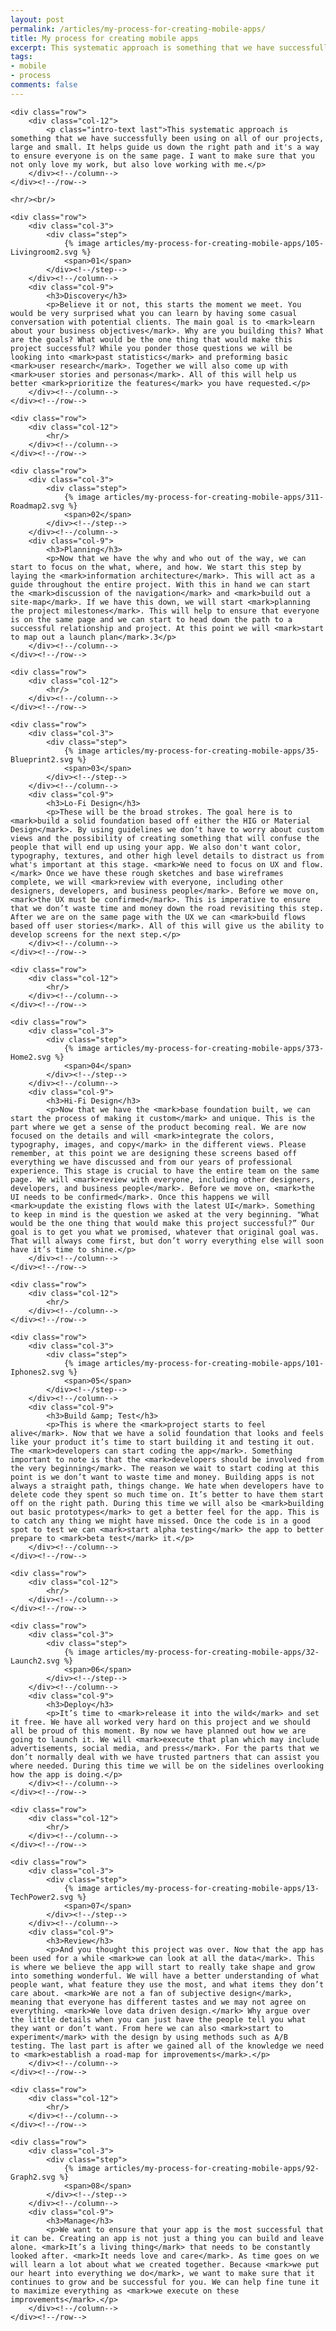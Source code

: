 ```yaml
---
layout: post
permalink: /articles/my-process-for-creating-mobile-apps/
title: My process for creating mobile apps
excerpt: This systematic approach is something that we have successfully been using on all of our projects, large and small. It helps guide us down the right path and it's a way to ensure everyone is on the same page.
tags:
- mobile
- process
comments: false
---
```


<section id="process">

	<div class="row">
		<div class="col-12">
			<p class="intro-text last">This systematic approach is something that we have successfully been using on all of our projects, large and small. It helps guide us down the right path and it's a way to ensure everyone is on the same page. I want to make sure that you not only love my work, but also love working with me.</p>
		</div><!--/column-->
	</div><!--/row-->

	<hr/><br/>

	<div class="row">
		<div class="col-3">
			<div class="step">
				{% image articles/my-process-for-creating-mobile-apps/105-Livingroom2.svg %}
				<span>01</span>
			</div><!--/step-->
		</div><!--/column-->
		<div class="col-9">
			<h3>Discovery</h3>
			<p>Believe it or not, this starts the moment we meet. You would be very surprised what you can learn by having some casual conversation with potential clients. The main goal is to <mark>learn about your business objectives</mark>. Why are you building this? What are the goals? What would be the one thing that would make this project successful? While you ponder those questions we will be looking into <mark>past statistics</mark> and preforming basic <mark>user research</mark>. Together we will also come up with <mark>user stories and personas</mark>. All of this will help us better <mark>prioritize the features</mark> you have requested.</p>
		</div><!--/column-->
	</div><!--/row-->

	<div class="row">
		<div class="col-12">
			<hr/>
		</div><!--/column-->
	</div><!--/row-->

	<div class="row">
		<div class="col-3">
			<div class="step">
				{% image articles/my-process-for-creating-mobile-apps/311-Roadmap2.svg %}
				<span>02</span>
			</div><!--/step-->
		</div><!--/column-->
		<div class="col-9">
			<h3>Planning</h3>
			<p>Now that we have the why and who out of the way, we can start to focus on the what, where, and how. We start this step by laying the <mark>information architecture</mark>. This will act as a guide throughout the entire project. With this in hand we can start the <mark>discussion of the navigation</mark> and <mark>build out a site-map</mark>. If we have this down, we will start <mark>planning the project milestones</mark>. This will help to ensure that everyone is on the same page and we can start to head down the path to a successful relationship and project. At this point we will <mark>start to map out a launch plan</mark>.3</p>
		</div><!--/column-->
	</div><!--/row-->

	<div class="row">
		<div class="col-12">
			<hr/>
		</div><!--/column-->
	</div><!--/row-->

	<div class="row">
		<div class="col-3">
			<div class="step">
				{% image articles/my-process-for-creating-mobile-apps/35-Blueprint2.svg %}
				<span>03</span>
			</div><!--/step-->
		</div><!--/column-->
		<div class="col-9">
			<h3>Lo-Fi Design</h3>
			<p>These will be the broad strokes. The goal here is to <mark>build a solid foundation based off either the HIG or Material Design</mark>. By using guidelines we don’t have to worry about custom views and the possibility of creating something that will confuse the people that will end up using your app. We also don't want color, typography, textures, and other high level details to distract us from what's important at this stage. <mark>We need to focus on UX and flow.</mark> Once we have these rough sketches and base wireframes complete, we will <mark>review with everyone, including other designers, developers, and business people</mark>. Before we move on, <mark>the UX must be confirmed</mark>. This is imperative to ensure that we don’t waste time and money down the road revisiting this step. After we are on the same page with the UX we can <mark>build flows based off user stories</mark>. All of this will give us the ability to develop screens for the next step.</p>
		</div><!--/column-->
	</div><!--/row-->

	<div class="row">
		<div class="col-12">
			<hr/>
		</div><!--/column-->
	</div><!--/row-->

	<div class="row">
		<div class="col-3">
			<div class="step">
				{% image articles/my-process-for-creating-mobile-apps/373-Home2.svg %}
				<span>04</span>
			</div><!--/step-->
		</div><!--/column-->
		<div class="col-9">
			<h3>Hi-Fi Design</h3>
			<p>Now that we have the <mark>base foundation built, we can start the process of making it custom</mark> and unique. This is the part where we get a sense of the product becoming real. We are now focused on the details and will <mark>integrate the colors, typography, images, and copy</mark> in the different views. Please remember, at this point we are designing these screens based off everything we have discussed and from our years of professional experience. This stage is crucial to have the entire team on the same page. We will <mark>review with everyone, including other designers, developers, and business people</mark>. Before we move on, <mark>the UI needs to be confirmed</mark>. Once this happens we will <mark>update the existing flows with the latest UI</mark>. Something to keep in mind is the question we asked at the very beginning. "What would be the one thing that would make this project successful?” Our goal is to get you what we promised, whatever that original goal was. That will always come first, but don’t worry everything else will soon have it’s time to shine.</p>
		</div><!--/column-->
	</div><!--/row-->

	<div class="row">
		<div class="col-12">
			<hr/>
		</div><!--/column-->
	</div><!--/row-->

	<div class="row">
		<div class="col-3">
			<div class="step">
				{% image articles/my-process-for-creating-mobile-apps/101-Iphones2.svg %}
				<span>05</span>
			</div><!--/step-->
		</div><!--/column-->
		<div class="col-9">
			<h3>Build &amp; Test</h3>
			<p>This is where the <mark>project starts to feel alive</mark>. Now that we have a solid foundation that looks and feels like your product it’s time to start building it and testing it out. The <mark>developers can start coding the app</mark>. Something important to note is that the <mark>developers should be involved from the very beginning</mark>. The reason we wait to start coding at this point is we don’t want to waste time and money. Building apps is not always a straight path, things change. We hate when developers have to delete code they spent so much time on. It’s better to have them start off on the right path. During this time we will also be <mark>building out basic prototypes</mark> to get a better feel for the app. This is to catch any thing we might have missed. Once the code is in a good spot to test we can <mark>start alpha testing</mark> the app to better prepare to <mark>beta test</mark> it.</p>
		</div><!--/column-->
	</div><!--/row-->

	<div class="row">
		<div class="col-12">
			<hr/>
		</div><!--/column-->
	</div><!--/row-->

	<div class="row">
		<div class="col-3">
			<div class="step">
				{% image articles/my-process-for-creating-mobile-apps/32-Launch2.svg %}
				<span>06</span>
			</div><!--/step-->
		</div><!--/column-->
		<div class="col-9">
			<h3>Deploy</h3>
			<p>It’s time to <mark>release it into the wild</mark> and set it free. We have all worked very hard on this project and we should all be proud of this moment. By now we have planned out how we are going to launch it. We will <mark>execute that plan which may include advertisements, social media, and press</mark>. For the parts that we don’t normally deal with we have trusted partners that can assist you where needed. During this time we will be on the sidelines overlooking how the app is doing.</p>
		</div><!--/column-->
	</div><!--/row-->

	<div class="row">
		<div class="col-12">
			<hr/>
		</div><!--/column-->
	</div><!--/row-->

	<div class="row">
		<div class="col-3">
			<div class="step">
				{% image articles/my-process-for-creating-mobile-apps/13-TechPower2.svg %}
				<span>07</span>
			</div><!--/step-->
		</div><!--/column-->
		<div class="col-9">
			<h3>Review</h3>
			<p>And you thought this project was over. Now that the app has been used for a while <mark>we can look at all the data</mark>. This is where we believe the app will start to really take shape and grow into something wonderful. We will have a better understanding of what people want, what feature they use the most, and what items they don’t care about. <mark>We are not a fan of subjective design</mark>, meaning that everyone has different tastes and we may not agree on everything. <mark>We love data driven design.</mark> Why argue over the little details when you can just have the people tell you what they want or don’t want. From here we can also <mark>start to experiment</mark> with the design by using methods such as A/B testing. The last part is after we gained all of the knowledge we need to <mark>establish a road-map for improvements</mark>.</p>
		</div><!--/column-->
	</div><!--/row-->

	<div class="row">
		<div class="col-12">
			<hr/>
		</div><!--/column-->
	</div><!--/row-->

	<div class="row">
		<div class="col-3">
			<div class="step">
				{% image articles/my-process-for-creating-mobile-apps/92-Graph2.svg %}
				<span>08</span>
			</div><!--/step-->
		</div><!--/column-->
		<div class="col-9">
			<h3>Manage</h3>
			<p>We want to ensure that your app is the most successful that it can be. Creating an app is not just a thing you can build and leave alone. <mark>It’s a living thing</mark> that needs to be constantly looked after. <mark>It needs love and care</mark>. As time goes on we will learn a lot about what we created together. Because <mark>we put our heart into everything we do</mark>, we want to make sure that it continues to grow and be successful for you. We can help fine tune it to maximize everything as <mark>we execute on these improvements</mark>.</p>
		</div><!--/column-->
	</div><!--/row-->

</section>
